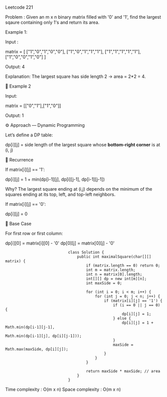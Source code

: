 Leetcode 221

Problem : 
Given an m x n binary matrix filled with '0' and '1', find the largest sqaure containing only 1's and return its area.

Example 1:

Input : 

matrix = [
  ["1","0","1","0","0"],
  ["1","0","1","1","1"],
  ["1","1","1","1","1"],
  ["1","0","0","1","0"]
]

Output:
4

Explanation: The largest square has side length 2 → area = 2*2 = 4.

🔹 Example 2

Input:

matrix = [["0","1"],["1","0"]]


Output:
1

⚙️ Approach — Dynamic Programming

Let’s define a DP table:

dp[i][j] = side length of the largest square whose **bottom-right corner** is at (i, j)

🧠 Recurrence

If matrix[i][j] == '1':

dp[i][j] = 1 + min(dp[i-1][j], dp[i][j-1], dp[i-1][j-1])


Why?
The largest square ending at (i,j) depends on the minimum of the squares ending at its top, left, and top-left neighbors.

If matrix[i][j] == '0':

dp[i][j] = 0

🧱 Base Case

For first row or first column:

dp[i][0] = matrix[i][0] - '0'
dp[0][j] = matrix[0][j] - '0'

                                class Solution {
                                    public int maximalSquare(char[][] matrix) {
                                        if (matrix.length == 0) return 0;
                                        int m = matrix.length;
                                        int n = matrix[0].length;
                                        int[][] dp = new int[m][n];
                                        int maxSide = 0;

                                        for (int i = 0; i < m; i++) {
                                            for (int j = 0; j < n; j++) {
                                                if (matrix[i][j] == '1') {
                                                    if (i == 0 || j == 0) {
                                                        dp[i][j] = 1;
                                                    } else {
                                                        dp[i][j] = 1 + Math.min(dp[i-1][j-1],
                                                                        Math.min(dp[i-1][j], dp[i][j-1]));
                                                    }
                                                    maxSide = Math.max(maxSide, dp[i][j]);
                                                }
                                            }
                                        }

                                        return maxSide * maxSide; // area
                                    }
                                }
Time complexity : O(m x n)
Space complexity : O(m x n)

